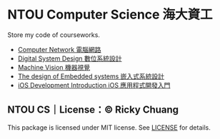 # NTOU Computer Science 海大資工

Store my code of courseworks.

- [Computer Network 電腦網路](https://github.com/5j54d93/NTOU-CS/tree/main/Computer%20Network/Simple%20UDP)
- [Digital System Design 數位系統設計](https://github.com/5j54d93/NTOU-CS/tree/main/Digital%20System%20Design)
- [Machine Vision 機器視覺](https://github.com/5j54d93/NTOU-CS/tree/main/Machine%20Vision/CNNs-fruits360)
- [The design of Embedded systems 嵌入式系統設計](https://github.com/5j54d93/NTOU-CS/tree/main/The%20design%20of%20Embedded%20systems)
- [iOS Development Introduction iOS 應用程式開發入門](https://github.com/5j54d93/NTOU-CS/tree/main/iOS%20Development%20Introduction)

## NTOU CS｜License：© Ricky Chuang

This package is licensed under MIT license. See [LICENSE](https://github.com/5j54d93/NTOU-CS/blob/main/LICENSE) for details.
